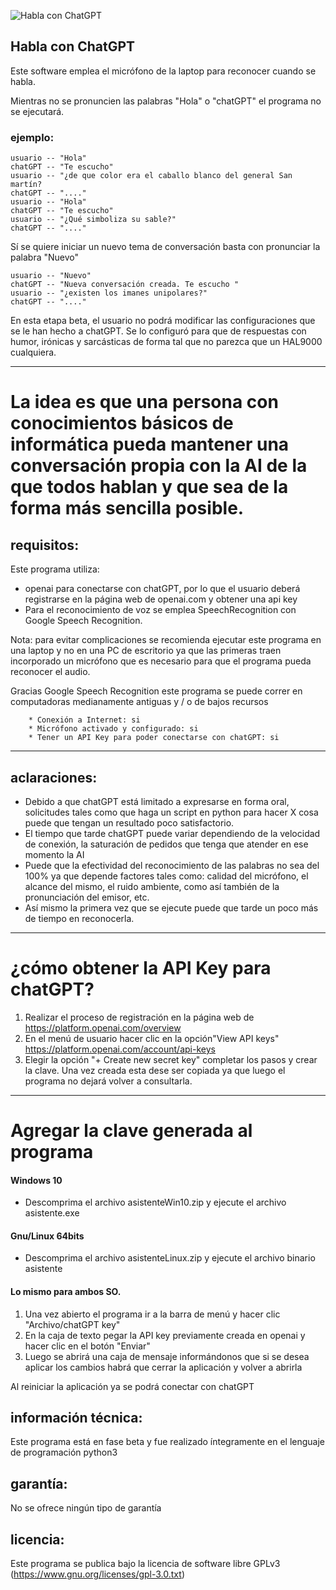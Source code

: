 ![Habla con ChatGPT](https://i.postimg.cc/j5pYpVsZ/Captura-de-pantalla-de-2023-05-01-15-34-20.png)

## Habla con ChatGPT

Este software emplea el micrófono de la laptop para reconocer cuando se habla. 

Mientras no se pronuncien las palabras "Hola" o "chatGPT" el programa no se ejecutará.

### ejemplo:

    usuario -- "Hola"
    chatGPT -- "Te escucho"
    usuario -- "¿de que color era el caballo blanco del general San martín?
    chatGPT -- "...."
    usuario -- "Hola"
    chatGPT -- "Te escucho"
    usuario -- "¿Qué simboliza su sable?"
    chatGPT -- "...."


Sí se quiere iniciar un nuevo tema de conversación basta con pronunciar la palabra "Nuevo"

    usuario -- "Nuevo"
    chatGPT -- "Nueva conversación creada. Te escucho "
    usuario -- "¿existen los imanes unipolares?"
    chatGPT -- "...."

En esta etapa beta, el usuario no podrá modificar las configuraciones que se le han hecho a chatGPT. Se lo configuró para que de respuestas con humor, irónicas y sarcásticas de forma tal que no parezca que un HAL9000 cualquiera.


--------------------------------------------------------------------------------

# La idea es que una persona con  conocimientos básicos de informática pueda mantener una conversación propia con la AI de la que todos hablan y que sea de la forma más sencilla posible. 


## requisitos:

Este programa utiliza:
* openai para conectarse con chatGPT, por lo que el usuario deberá registrarse en la página web de openai.com y obtener una api key 
* Para el reconocimiento de voz se emplea SpeechRecognition con Google Speech Recognition. 

Nota: para evitar complicaciones se recomienda ejecutar este programa en una laptop y no en una PC de escritorio ya que las primeras traen incorporado un micrófono que es necesario para que el programa pueda reconocer el audio. 

Gracias Google Speech Recognition este programa se puede correr en computadoras medianamente antiguas y / o de bajos recursos


        * Conexión a Internet: si
        * Micrófono activado y configurado: si
        * Tener un API Key para poder conectarse con chatGPT: si 

--------------------------------------------------------------------------------

## aclaraciones:
* Debido a que chatGPT está limitado a expresarse en forma oral, solicitudes tales como que haga un script en python para hacer X cosa puede que tengan un resultado poco satisfactorio.
* El tiempo que tarde chatGPT puede variar dependiendo de la velocidad de conexión, la saturación de pedidos que tenga que atender en ese momento la AI
* Puede que la efectividad del reconocimiento de las palabras no sea del 100% ya que depende factores tales como: calidad del micrófono, el alcance del mismo, el ruido ambiente, como así también de la pronunciación del emisor, etc. 
* Así mismo la primera vez que se ejecute puede que tarde un poco más de tiempo en reconocerla.


--------------------------------------------------------------------------------

# ¿cómo obtener la API Key para chatGPT?
1. Realizar el proceso de registración en la página web de https://platform.openai.com/overview
2. En el menú de usuario hacer clic en la opción"View API keys" https://platform.openai.com/account/api-keys
3. Elegir la opción "+ Create new secret key" completar los pasos y crear la clave. Una vez creada esta dese ser copiada ya que luego el programa no dejará volver a consultarla.

--------------------------------------------------------------------------------

# Agregar la clave generada al programa 
#### Windows 10
* Descomprima el archivo asistenteWin10.zip y ejecute el archivo asistente.exe
#### Gnu/Linux 64bits
* Descomprima el archivo asistenteLinux.zip y ejecute el archivo binario asistente
#### Lo mismo para ambos SO.
1. Una vez abierto el programa ir a la barra de menú y hacer clic "Archivo/chatGPT key"
2. En la caja de texto pegar la API key previamente creada en openai y hacer clic en el botón "Enviar"
3. Luego se abrirá una caja de mensaje informándonos que si se desea aplicar los cambios habrá que cerrar la aplicación y volver a abrirla

Al reiniciar la aplicación ya se podrá conectar con chatGPT

## información técnica:

Este programa está en fase beta y fue realizado íntegramente en el lenguaje de programación python3

## garantía:

No se ofrece ningún tipo de garantía

## licencia:

Este programa se publica bajo la licencia de software libre GPLv3 (https://www.gnu.org/licenses/gpl-3.0.txt)
